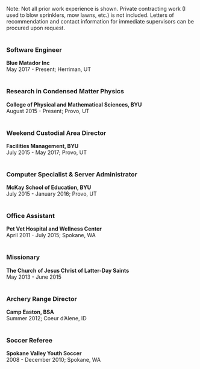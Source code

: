 
Note: Not all prior work experience is shown. Private contracting work (I used to blow sprinklers, mow lawns, etc.) is not included. Letters of recommendation and contact information for immediate supervisors can be procured upon request.  
<br>

### Software Engineer
**Blue Matador Inc**  
May 2017 - Present; Herriman, UT  
<br>

### Research in Condensed Matter Physics
**College of Physical and Mathematical Sciences, BYU**  
August 2015 - Present; Provo, UT  
<br>

### Weekend Custodial Area Director
**Facilities Management, BYU**  
July 2015 - May 2017; Provo, UT  
<br>

### Computer Specialist & Server Administrator
**McKay School of Education, BYU**  
July 2015 - January 2016; Provo, UT  
<br>

### Office Assistant
**Pet Vet Hospital and Wellness Center**  
April 2011 - July 2015; Spokane, WA  
<br>

### Missionary
**The Church of Jesus Christ of Latter-Day Saints**  
May 2013 - June 2015  
<br>

### Archery Range Director
**Camp Easton, BSA**  
Summer 2012; Coeur d’Alene, ID  
<br>

### Soccer Referee
**Spokane Valley Youth Soccer**  
2008 - December 2010; Spokane, WA  
<br>

